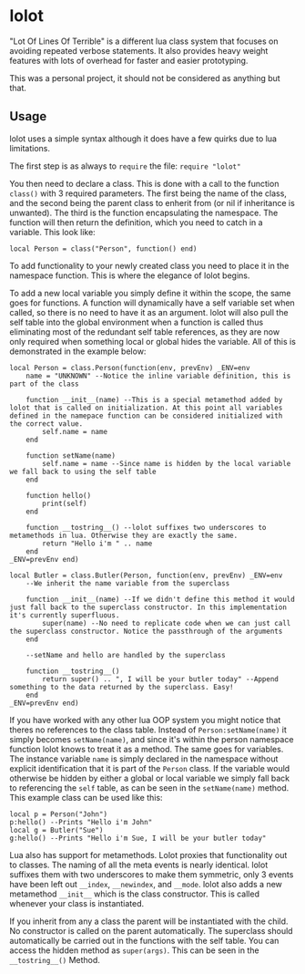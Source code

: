 lolot
=====

"Lot Of Lines Of Terrible" is a different lua class system that focuses on avoiding repeated verbose statements. It also provides heavy weight features with lots of overhead for faster and easier prototyping.

This was a personal project, it should not be considered as anything but that.

Usage
-----

lolot uses a simple syntax although it does have a few quirks due to lua limitations.

The first step is as always to ```require``` the file: ```require "lolot"```

You then need to declare a class. This is done with a call to the function ```class()``` with 3 required parameters. The first being the name of the class, and the second being the parent class to enherit from (or nil if inheritance is unwanted). The third is the function encapsulating the namespace. The function will then return the definition, which you need to catch in a variable. This look like:

```
local Person = class("Person", function() end)
```

To add functionality to your newly created class you need to place it in the namespace function. This is where the elegance of lolot begins.

To add a new local variable you simply define it within the scope, the same goes for functions. A function will dynamically have a self variable set when called, so there is no need to have it as an argument. lolot will also pull the self table into the global environment when a function is called thus eliminating most of the redundant self table references, as they are now only required when something local or global hides the variable. All of this is demonstrated in the example below:

```
local Person = class.Person(function(env, prevEnv) _ENV=env
	name = "UNKNOWN" --Notice the inline variable definition, this is part of the class

	function __init__(name) --This is a special metamethod added by lolot that is called on initialization. At this point all variables defined in the namepace function can be considered initialized with the correct value.
		self.name = name
	end

	function setName(name)
		self.name = name --Since name is hidden by the local variable we fall back to using the self table
	end

	function hello()
		print(self)
	end

	function __tostring__() --lolot suffixes two underscores to metamethods in lua. Otherwise they are exactly the same.
		return "Hello i'm " .. name
	end
_ENV=prevEnv end)

local Butler = class.Butler(Person, function(env, prevEnv) _ENV=env
	--We inherit the name variable from the superclass

	function __init__(name) --If we didn't define this method it would just fall back to the superclass constructor. In this implementation it's currently superfluous.
		super(name) --No need to replicate code when we can just call the superclass constructor. Notice the passthrough of the arguments
	end

	--setName and hello are handled by the superclass

	function __tostring__()
		return super() .. ", I will be your butler today" --Append something to the data returned by the superclass. Easy!
	end
_ENV=prevEnv end)
```

If you have worked with any other lua OOP system you might notice that theres no references to the class table. Instead of ```Person:setName(name)``` it simply becomes ```setName(name)```, and since it's within the person namespace function lolot knows to treat it as a method. The same goes for variables. The instance variable ```name``` is simply declared in the namespace without explicit identification that it is part of the ```Person``` class. If the variable would otherwise be hidden by either a global or local variable we simply fall back to referencing the ```self``` table, as can be seen in the ```setName(name)``` method. This example class can be used like this:

```
local p = Person("John")
p:hello() --Prints "Hello i'm John"
local g = Butler("Sue")
g:hello() --Prints "Hello i'm Sue, I will be your butler today"
```

Lua also has support for metamethods. Lolot proxies that functionality out to classes. The naming of all the meta events is nearly identical. lolot suffixes them with two underscores to make them symmetric, only 3 events have been left out ```__index```, ```__newindex```, and ```__mode```. lolot also adds a new metamethod ```__init__``` which is the class constructor. This is called whenever your class is instantiated.

If you inherit from any a class the parent will be instantiated with the child. No constructor is called on the parent automatically. The superclass should automatically be carried out in the functions with the self table. You can access the hidden method as ```super(args)```. This can be seen in the ```__tostring__()``` Method.
